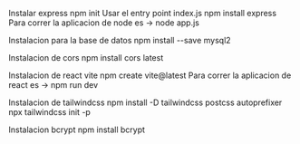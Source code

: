 Instalar express
  npm init
  Usar el entry point index.js
  npm install express
  Para correr la aplicacion de node es -> node app.js 

Instalacion para la base de datos
npm install --save mysql2

Instalacion de cors
npm install cors latest

Instalacion de react vite
npm create vite@latest
Para correr la aplicacion de react es -> npm run dev

Instalacion de tailwindcss
npm install -D tailwindcss postcss autoprefixer
npx tailwindcss init -p

Instalacion bcrypt
npm install bcrypt
